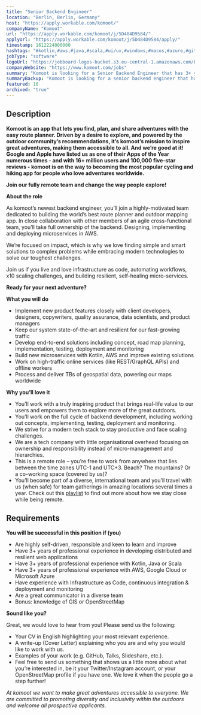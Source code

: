 ```yaml
---
title: "Senior Backend Engineer"
location: "Berlin, Berlin, Germany"
host: "https://apply.workable.com/komoot/"
companyName: "Komoot"
url: "https://apply.workable.com/komoot/j/5D484D9584/"
applyUrl: "https://apply.workable.com/komoot/j/5D484D9584/apply/"
timestamp: 1612224000000
hashtags: "#kotlin,#aws,#java,#scala,#ui/ux,#windows,#macos,#azure,#git,#content"
jobType: "software"
logoUrl: "https://jobboard-logos-bucket.s3.eu-central-1.amazonaws.com/komoot"
companyWebsite: "https://www.komoot.com/jobs"
summary: "Komoot is looking for a Senior Backend Engineer that has 3+ years of professional experience."
summaryBackup: "Komoot is looking for a senior backend engineer that has experience in: #kotlin, #aws, #java."
featured: 16
archived: "true"
---
```


## Description

**Komoot is an app that lets you find, plan, and share adventures with the easy route planner. Driven by a desire to explore, and powered by the outdoor community’s recommendations, it’s komoot’s mission to inspire great adventures, making them accessible to all. And we’re good at it! Google and Apple have listed us as one of their Apps of the Year numerous times - and with 16+ million users and 100,000 five-star reviews - komoot is on the way to becoming the most popular cycling and hiking app for people who love adventures worldwide.**

**Join our fully remote team and change the way people explore!**

**About the role**

As komoot’s newest backend engineer, you’ll join a highly-motivated team dedicated to building the world’s best route planner and outdoor mapping app. In close collaboration with other members of an agile cross-functional team, you’ll take full ownership of the backend. Designing, implementing and deploying microservices in AWS.

We’re focused on impact, which is why we love finding simple and smart solutions to complex problems while embracing modern technologies to solve our toughest challenges.

Join us if you live and love infrastructure as code, automating workflows, x10 scaling challenges, and building resilient, self-healing micro-services.

**Ready for your next adventure?**

**What you will do**

*   Implement new product features closely with client developers, designers, copywriters, quality assurance, data scientists, and product managers
*   Keep our system state-of-the-art and resilient for our fast-growing traffic
*   Develop end-to-end solutions including concept, road map planning, implementation, testing, deployment and monitoring
*   Build new microservices with Kotlin, AWS and improve existing solutions
*   Work on high-traffic online services (like REST/GraphQL APIs) and offline workers
*   Process and deliver TBs of geospatial data, powering our maps worldwide

**Why you’ll love it**

*   You’ll work with a truly inspiring product that brings real-life value to our users and empowers them to explore more of the great outdoors.
*   You’ll work on the full cycle of backend development, including working out concepts, implementing, testing, deployment and monitoring.
*   We strive for a modern tech stack to stay productive and face scaling challenges.
*   We are a tech company with little organisational overhead focusing on ownership and responsibility instead of micro-management and hierarchies.
*   This is a remote role – you’re free to work from anywhere that lies between the time zones UTC-1 and UTC+3. Beach? The mountains? Or a co-working space (covered by us)?
*   You’ll become part of a diverse, international team and you’ll travel with us (when safe) for team gatherings in amazing locations several times a year. Check out this [playlist](https://bit.ly/39xtIrn) to find out more about how we stay close while being remote. 

## Requirements

**You will be successful in this position if (you)**

*   Are highly self-driven, responsible and keen to learn and improve
*   Have 3+ years of professional experience in developing distributed and resilient web applications
*   Have 3+ years of professional experience with Kotlin, Java or Scala
*   Have 3+ years of professional experience with AWS, Google Cloud or Microsoft Azure
*   Have experience with Infrastructure as Code, continuous integration & deployment and monitoring
*   Are a great communicator in a diverse team
*   Bonus: knowledge of GIS or OpenStreetMap

**Sound like you?**

Great, we would love to hear from you! Please send us the following:

*   Your CV in English highlighting your most relevant experience.
*   A write-up (Cover Letter) explaining who you are and why you would like to work with us.
*   Examples of your work (e.g. GitHub, Talks, Slideshare, etc.).
*   Feel free to send us something that shows us a little more about what you’re interested in, be it your Twitter/Instagram account, or your OpenStreetMap profile if you have one. We love it when the people go a step further!

_At komoot we want to make great adventures accessible to everyone. We are committed to promoting diversity and inclusivity within the outdoors and welcome all prospective applicants._
